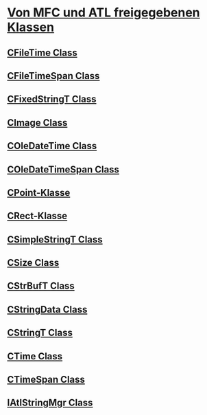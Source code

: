 # [Von MFC und ATL freigegebenen Klassen](classes-shared-by-mfc-and-atl.md)
## [CFileTime Class](cfiletime-class.md)
## [CFileTimeSpan Class](cfiletimespan-class.md)
## [CFixedStringT Class](cfixedstringt-class.md)
## [CImage Class](cimage-class.md)
## [COleDateTime Class](coledatetime-class.md)
## [COleDateTimeSpan Class](coledatetimespan-class.md)
## [CPoint-Klasse](cpoint-class.md)
## [CRect-Klasse](crect-class.md)
## [CSimpleStringT Class](csimplestringt-class.md)
## [CSize Class](csize-class.md)
## [CStrBufT Class](cstrbuft-class.md)
## [CStringData Class](cstringdata-class.md)
## [CStringT Class](cstringt-class.md)
## [CTime Class](ctime-class.md)
## [CTimeSpan Class](ctimespan-class.md)
## [IAtlStringMgr Class](iatlstringmgr-class.md)
